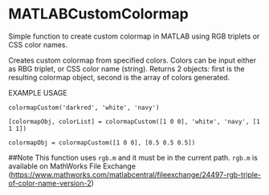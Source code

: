 # MATLABCustomColormap
Simple function to create custom colormap in MATLAB using RGB triplets or CSS color names.

Creates custom colormap from specified colors. Colors can be input either as RBG triplet, or CSS color name (string). Returns 2 objects: first is the resulting colormap object, second is the array of colors generated. 

EXAMPLE USAGE
```
colormapCustom('darkred', 'white', 'navy')

[colormapObj, colorList] = colormapCustom([1 0 0], 'white', 'navy', [1 1 1])

colormapObj = colormapCustom([1 0 0], [0.5 0.5 0.5])
```

##Note
This function uses `rgb.m` and it must be in the current path.
`rgb.m` is available on MathWorks File Exchange (https://www.mathworks.com/matlabcentral/fileexchange/24497-rgb-triple-of-color-name-version-2)
